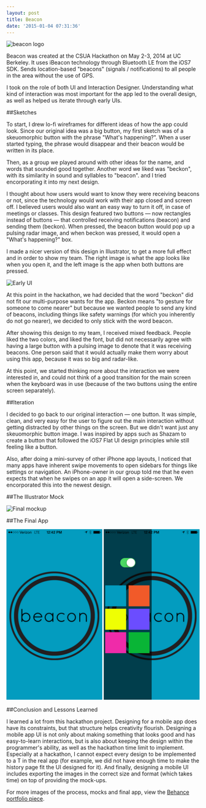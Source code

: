 ```yaml
---
layout: post
title: Beacon
date: '2015-01-04 07:31:36'
---
```


![beacon logo](https://m1.behance.net/rendition/modules/113255755/disp/86b615d2cd338863b77f3c321e1d5f09.png)

Beacon was created at the CSUA Hackathon on May 2-3, 2014 at UC Berkeley. It uses iBeacon technology through Bluetooth LE from the iOS7 SDK. Sends location-based "beacons" (signals / notifications) to all people in the area without the use of GPS.

I took on the role of both UI and Interaction Designer. Understanding what kind of interaction was most important for the app led to the overall design, as well as helped us iterate through early UIs.

##Sketches

To start, I drew lo-fi wireframes for different ideas of how the app could look. Since our original idea was a big button, my first sketch was of a skeuomorphic button with the phrase "What's happening?". When a user started typing, the phrase would disappear and their beacon would be written in its place.

Then, as a group we played around with other ideas for the name, and words that sounded good together. Another word we liked was "beckon", with its similarity in sound and syllables to "beacon". and I tried encorporating it into my next design.

I thought about how users would want to know they were receiving beacons or not, since the technology would work with their app closed and screen off. I believed users would also want an easy way to turn it off, in case of meetings or classes. This design featured two buttons — now rectangles instead of buttons — that controlled receiving notifications (beacon) and sending them (beckon). When pressed, the beacon button would pop up a pulsing radar image, and when beckon was pressed, it would open a "What's happening?" box.

I made a nicer version of this design in Illustrator, to get a more full effect and in order to show my team. The right image is what the app looks like when you open it, and the left image is the app when both buttons are pressed.

![Early UI](https://m1.behance.net/rendition/modules/113253373/disp/d3f9379f5189c01667416856bb86b0bf.png)

At this point in the hackathon, we had decided that the word "beckon" did not fit our multi-purpose wants for the app. Beckon means "to gesture for someone to come nearer" but because we wanted people to send any kind of beacons, including things like safety warnings (for which you inherently do not go nearer), we decided to only stick with the word beacon.

After showing this design to my team, I received mixed feedback. People liked the two colors, and liked the font, but did not necessarily agree with having a large button with a pulsing image to denote that it was receiving beacons. One person said that it would actually make them worry about using this app, because it was so big and radar-like.

At this point, we started thinking more about the interaction we were interested in, and could not think of a good transition for the main screen when the keyboard was in use (because of the two buttons using the entire screen separately).

##Iteration

I decided to go back to our original interaction — one button. It was simple, clean, and very easy for the user to figure out the main interaction without getting distracted by other things on the screen. But we didn't want just any skeuomorphic button image. I was inspired by apps such as Shazam to create a button that followed the iOS7 Flat UI design principles while still feeling like a button.

Also, after doing a mini-survey of other iPhone app layouts, I noticed that many apps have inherent swipe movements to open sidebars for things like settings or navigation. An iPhone-owner in our group told me that he even expects that when he swipes on an app it will open a side-screen. We encorporated this into the newest design.

##The Illustrator Mock

![Final mockup](https://m1.behance.net/rendition/modules/113194669/disp/affc6345f55ef4c375c84b914a070f0c.png)

##The Final App

![Final app](/content/images/2015/Jan/Screenshot-2015-01-03-23-37-39.png)

##Conclusion and Lessons Learned

I learned a lot from this hackathon project. Designing for a mobile app does have its constraints, but that structure helps creativity flourish. Designing a mobile app UI is not only about making something that looks good and has easy-to-learn interactions, but is also about keeping the design within the programmer's ability, as well as the hackathon time limit to implement. Especially at a hackathon, I cannot expect every design to be implemented to a T in the real app (for example, we did not have enough time to make the history page fit the UI designed for it). And finally, designing a mobile UI includes exporting the images in the correct size and format (which takes time) on top of providing the mock-ups.

For more images of the process, mocks and final app, view the [Behance portfolio piece](https://www.behance.net/gallery/16606475/Beacon).